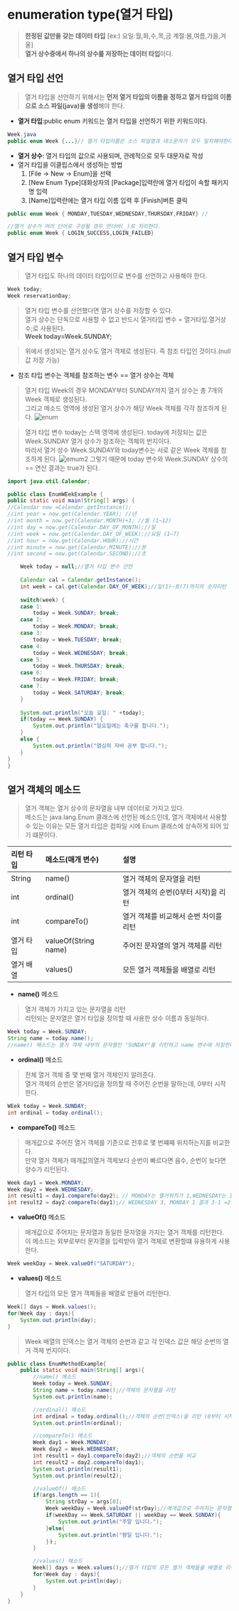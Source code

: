 # enumeration type(열거 타입)
>**한정된 값만을 갖는 데이터 타입** [ex:) 요일:월,화,수,목,금 계절:봄,여름,가을,겨울]<br>**열거 상수중에서 하나의 상수를 저장하는 데이터 타입**이다.

## 열거 타입 선언
>열거 타입을 선언하기 위해서는 **먼저 열거 타입의 이름을 정하고 열거 타입의 이름으로 소스 파일(java)을 생성**해야 한다.
- **열거 타입**:public enum 키워드는 열거 타입을 선언하기 위한 키워드이다.

```java
Week.java
public enum Week {...}// 열거 타입이름은 소스 파일명과 대소문자가 모두 일치해야한다.
```
- **열거 상수**: 열거 타입의 값으로 사용되며, 관례적으로 모두 대문자로 작성
- 열거 타입을 이클립스에서 생성하는 방법  
    1. [File -> New -> Enum]을 선택
    2. [New Enum Type]대화상자의 [Package]입력란에 열거 타입이 속할 패키지명 입력
    3. [Name]입력란에는 열거 타입 이름 입력 후 [Finish]버튼 클릭

```java
public enum Week { MONDAY,TUESDAY,WEDNESDAY,THURSDAY,FRIDAY} //

//열거 상수가 여러 단어로 구성될 경우 언더바(_)로 처리한다.
public enum Week { LOGIN_SUCCESS,LOGIN_FAILED}
```

## 열거 타입 변수
>열거 타입도 하나의 데이터 타입이므로 변수를 선언하고 사용해야 한다.

```java
Week today;
Week reservationDay;
```
>열거 타입 변수를 선언했다면 열거 상수를 저장할 수 있다.<br>열거 상수는 단독으로 사용할 수 없고 반드시 열거타입 변수 = 열거타입.열거상수;로 사용된다.<br>**Week today=Week.SUNDAY;**

>위에서 생성되는 열거 상수도 열거 객체로 생성된다. 즉 참조 타입인 것이다.(null값 저장 가능)

- 참조 타입 변수는 객체를 참조하는 변수 == 열거 상수는 객체
 >열거 타입 Week의 경우 MONDAY부터 SUNDAY까지 열거 상수는 총 7개의 Week 객체로 생성된다. <br>그리고 메소드 영역에 생성된 열거 상수가 해당 Week 객체를 각각 참조하게 된다.
 ![enum](https://user-images.githubusercontent.com/60641307/76695096-4bd08e80-66be-11ea-8cbb-5a9a4da2a98a.png)

 >열거 타입 변수 today는 스택 영역에 생성된다. today에 저장되는 값은 Week.SUNDAY 열거 상수가 참조하는 객체의 번지이다. <br>따라서 열거 상수 Week.SUNDAY와 today변수는 서로 같은 Week 객체를 참조하게 된다.
 ![emum2](https://user-images.githubusercontent.com/60641307/76695103-73bff200-66be-11ea-80f1-cc6d043f2aa5.png)
>그렇기 때문에 today 변수와 Week.SUNDAY 상수의 == 연산 결과는 true가 된다. 

```java
import java.util.Calendar;

public class EnumWEekExample {
public static void main(String[] args) {
//Calendar now =Calendar.getInstance();
//int year = now.get(Calendar.YEAR); //년
//int month = now.get(Calendar.MONTH)+1; //월 (1~12)
//int day = now.get(Calendar.DAY_OF_MONTH);//일
//int week = now.get(Calendar.DAY_OF_WEEK);//요일 (1~7)
//int hour = now.get(Calendar.HOUR);//시간
//int minute = now.get(Calendar.MINUTE);//분
//int second = now.get(Calendar.SECOND);//초

	Week today = null;//열거 타입 변수 선언
	
	Calendar cal = Calendar.getInstance();
	int week = cal.get(Calendar.DAY_OF_WEEK);//일(1)~토(7)까지의 숫자리턴
	
	switch(week) {
	case 1:
		today = Week.SUNDAY; break;
	case 2:
		today = Week.MONDAY; break;
	case 3: 
		today = Week.TUESDAY; break;
	case 4: 
		today = Week.WEDNESDAY; break;
	case 5: 
		today = Week.THURSDAY; break;
	case 6:
		today = Week.FRIDAY; break;
	case 7: 
		today = Week.SATURDAY; break;
	}
	
	System.out.println("오늘 요일: " +today);
	if(today == Week.SUNDAY) {
		System.out.println("일요일에는 축구를 합니다.");
	}
	else {
		System.out.println("열심히 자바 공부 합니다.");
	}
}
}
```

## 열거 객체의 메소드
>열거 객체는 열거 상수의 문자열을 내부 데이터로 가지고 있다.<br>메소드는 java.lang.Enum 클래스에 선언된 메소드인데, 열거 객체에서 사용할 수 있는 이유는 모든 열거 타입은 컴파일 시에 Enum 클래스에 상속하게 되어 있기 떄문이다.

|리턴 타입|메소드(매개 변수)|설명|
|:-----|:--------|:-----------|
|String|name()|열거 객체의 문자열을 리턴|
|int|ordinal()|열거 객체의 순번(0부터 시작)을 리턴|
|int|compareTo()|열거 객체를 비교해서 순번 차이를 리턴|
|열거 타입|valueOf(String name)|주어진 문자열의 열거 객체를 리턴|
|열거 배열|values()|모든 열거 객체들을 배열로 리턴|

- **name()** 메소드
>열거 객체가 가지고 있는 문자열을 리턴<br>리턴되는 문자열은 열거 타입을 정의할 때 사용한 상수 이름과 동일하다.

```java
Week today = Week.SUNDAY;
String name = today.name();
//name() 메소드는 열거 객체 내부의 문자열인 "SUNDAY"를 리턴하고 name 변수에 저장한다.
```

- **ordinal()** 메소드
>전체 열거 객체 중 몇 번째 열거 객체인지 알려준다. <br>열거 객체의 순번은 열거타입을 정의할 때 주어진 순번을 말하는데, 0부터 시작한다.

```java
WEek today = Week.SUNDAY;
int ordinal = today.ordinal();
```
- **compareTo()** 메소드
>매개값으로 주어진 열거 객체를 기준으로 전후로 몇 번쨰째 위치하는지를 비교한다.<br>만약 열거 객체가 매개값의열거 객체보다 순번이 빠르다면 음수, 순번이 늦다면 양수가 리턴된다.

```java
Week day1 = Week.MONDAY;
Week day2 = Week.WEDNESDAY;
int result1 = day1.compareTo(day2); // MONDAY는 열거위치가 1,WEDNESDAY는 3; 결과 = 1-3 = -2
int result2 = day2.compareTo(day1);// WEDNESDAY 3, MONDAY 1 결과 3-1 =2
```

- **valueOf()** 메소드
>매개값으로 주어지는 문자열과 동일한 문자열을 가지는 열거 객체를 리턴한다. <br>이 메소드는 외부로부터 문자열을 입력받아 열거 객체로 변환할떄 유용하게 사용한다.

```java
Week weekDay = Week.valueOf("SATURDAY");
```

- **values()** 메소드
>열거 타입의 모든 열거 객체들을 배열로 만들어 리턴한다.

```java
Week[] days = Week.values();
for(Week day : days){
    System.out.println(day);
}
```
>Week 배열의 인덱스는 열거 객체의 순번과 같고 각 인덱스 값은 해당 순번의 열거 객체 번지이다.


```java
public class EnumMethodExample{
    public static void main(String[] args){
        //name() 메소드
        Week today = Week.SUNDAY;
        String name = today.name();//객체의 문자열을 리턴
        System.out.println(name); 

        //ordinal() 메소드
        int ordinal = today.ordinal();//객체의 순번(인덱스)을 리턴 (0부터 시작)
        System.out.println(ordinal);

        //compareTo() 메소드
        Week day1 = Week.MONDAY;
        Week day2 = Week.WEDNESDAY;
        int result1 = day1.compareTo(day2);//객체의 순번을 비교 
        int result2 = day2.compareTo(day1);
        System.out.println(result1);
        System.out.println(result2);

        //valueOf() 메소드
        if(args.length == 1){
            String strDay = args[0];
            Week weekDay = Week.valueOf(strDay);//매개값으로 주어지는 문자열과 동일한 문자열 가지는 열거객체를 리턴
            if(weekDay == Week.SATURDAY || weekDay == Week.SUNDAY){
                System.out.println("주말 입니다.");
            }else{
                System.out.println("평일 입니다.");
            }ㅏ;
        }

        //values() 메소드
        Week[] days = Week.values();//열거 타입의 모든 열거 객체들을 배열로 리턴
        for(Week day : days){
            System.out.println(day);
        }
    }
}
```